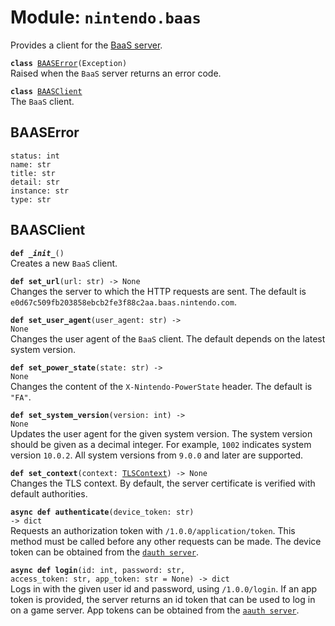 
# Module: <code>nintendo.baas</code>
Provides a client for the [BaaS server](https://github.com/Kinnay/NintendoClients/wiki/BAAS-Server).

<code>**class** [BAASError](#baaserror)(Exception)</code><br>
<span class="docs">Raised when the `BaaS` server returns an error code.</span>

<code>**class** [BAASClient](#baasclient)</code><br>
<span class="docs">The `BaaS` client.</span>

## BAASError
`status: int`<br>
`name: str`<br>
`title: str`<br>
`detail: str`<br>
`instance: str`<br>
`type: str`

## BAASClient
<code>**def _\_init__**()</code><br>
<span class="docs">Creates a new `BaaS` client.</span>

<code>**def set_url**(url: str) -> None</code><br>
<span class="docs">Changes the server to which the HTTP requests are sent. The default is `e0d67c509fb203858ebcb2fe3f88c2aa.baas.nintendo.com`.

<code>**def set_user_agent**(user_agent: str) -> None</code><br>
<span class="docs">Changes the user agent of the `BaaS` client. The default depends on the latest system version.

<code>**def set_power_state**(state: str) -> None</code><br>
<span class="docs">Changes the content of the `X-Nintendo-PowerState` header. The default is `"FA"`.

<code>**def set_system_version**(version: int) -> None</code></br>
<span class="docs">Updates the user agent for the given system version. The system version should be given as a decimal integer. For example, `1002` indicates system version `10.0.2`. All system versions from `9.0.0` and later are supported.</span>

<code>**def set_context**(context: [TLSContext](../common/tls#tlscontext)) -> None</code><br>
<span class="docs">Changes the TLS context. By default, the server certificate is verified with default authorities.</span>

<code>**async def authenticate**(device_token: str) -> dict</code><br>
<span class="docs">Requests an authorization token with `/1.0.0/application/token`. This method must be called before any other requests can be made. The device token can be obtained from the [`dauth server`](../dauth).</span>

<code>**async def login**(id: int, password: str, access_token: str, app_token: str = None) -> dict</code><br>
<span class="docs">Logs in with the given user id and password, using `/1.0.0/login`. If an app token is provided, the server returns an id token that can be used to log in on a game server. App tokens can be obtained from the [`aauth server`](../aauth).</span>
